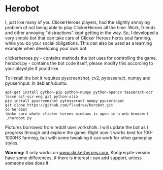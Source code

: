 # Herobot
I, just like many of you ClickerHeroes players, had the slightly annoying problem of not being able to play ClickerHeroes all the time. Work, friends and other annoying "distractions" kept getting in the way. So, I developed a very simple bot that can take care of Clicker Heroes heros soul farming, while you do your social obligations. This can also be used as a learning example when developing your own bot. 

clickerheroes.py - contains methods the bot uses for controlling the game. 
herobot.py - contains the bot code itself, please modify this according to your playstyle if you'd like. 

To install the bot it requires pyscreenshot, cv2, pytesseract, numpy and pyuserinput. In debian/ubuntu:

	apt-get install python-pip python-numpy python-opencv tesseract-ocr tesseract-ocr-eng git python-xlib
	pip install pyscreenshot pytesseract numpy pyuserinput
	git clone https://github.com/flandree/herobot.git
	cd herobot
	(make sure whole clicker heroes windows is open in a web browser)
	./herobot.py

Pictures borrowed from reddit user vorksholk. I will update the bot as I progress through and explore the game. Right now it works best for 100-1000HS farming, but with some tweaking it can work for other gameplay styles. 

**Warning:** It only works on www.clickerheroes.com, Kongregate version have some differences, if there is interest i can add support, unless someone else does it. 